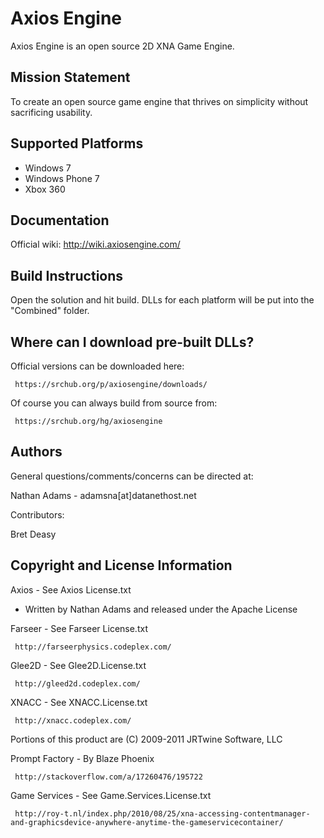 Axios Engine
============

Axios Engine is an open source 2D XNA Game Engine.

Mission Statement
-----------------

To create an open source game engine that thrives on simplicity without sacrificing usability.

Supported Platforms
-------------------

- Windows 7
- Windows Phone 7
- Xbox 360

Documentation
-------------

Official wiki:
http://wiki.axiosengine.com/

Build Instructions
------------------

Open the solution and hit build. DLLs for each platform will be put into the "Combined" folder.

Where can I download pre-built DLLs?
-------------------

Official versions can be downloaded here:

     https://srchub.org/p/axiosengine/downloads/
	
Of course you can always build from source from:

     https://srchub.org/hg/axiosengine
	 
Authors
-------

General questions/comments/concerns can be directed at:

Nathan Adams - adamsna[at]datanethost.net

Contributors:

Bret Deasy
	 
Copyright and License Information
---------------------------------

Axios - See Axios License.txt
- Written by Nathan Adams and released under the Apache License

Farseer - See Farseer License.txt

     http://farseerphysics.codeplex.com/
	 
Glee2D - See Glee2D.License.txt

     http://gleed2d.codeplex.com/
	 
XNACC - See XNACC.License.txt

     http://xnacc.codeplex.com/
	 
Portions of this product are (C) 2009-2011 JRTwine Software, LLC

Prompt Factory - By Blaze Phoenix

	 http://stackoverflow.com/a/17260476/195722

Game Services - See Game.Services.License.txt

	 http://roy-t.nl/index.php/2010/08/25/xna-accessing-contentmanager-and-graphicsdevice-anywhere-anytime-the-gameservicecontainer/